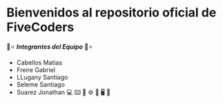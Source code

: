 # Bienvenidos al repositorio oficial de  **FiveCoders**

🌠⭐ ***Integrantes del Equipo***  🌠⭐

- Cabellos Matias
- Freire Gabriel
- LLugany Santiago
- Seleme Santiago
- Suarez Jonathan
💻  ⌨️ 💾 ⚙️ 🎸 🖥️ 🧠 


